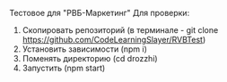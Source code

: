 Тестовое для "РВБ-Маркетинг"
Для проверки:
1) Скопировать репозиторий (в терминале - git clone https://github.com/CodeLearningSlayer/RVBTest)
2) Установить зависимости (npm i)
3) Поменять директорию (cd drozzhi)
4) Запустить (npm start)
